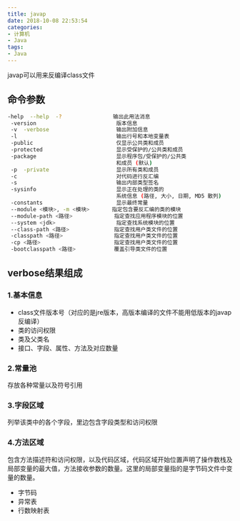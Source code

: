 ```yaml
---
title: javap
date: 2018-10-08 22:53:54
categories:
- 计算机
- Java
tags:
- Java
---
```

javap可以用来反编译class文件

## 命令参数

```bash
-help  --help  -?                输出此用法消息
 -version                         版本信息
 -v  -verbose                     输出附加信息
 -l                               输出行号和本地变量表
 -public                          仅显示公共类和成员
 -protected                       显示受保护的/公共类和成员
 -package                         显示程序包/受保护的/公共类
                                  和成员 (默认)
 -p  -private                     显示所有类和成员
 -c                               对代码进行反汇编
 -s                               输出内部类型签名
 -sysinfo                         显示正在处理的类的
                                  系统信息 (路径, 大小, 日期, MD5 散列)
 -constants                       显示最终常量
 --module <模块>, -m <模块>       指定包含要反汇编的类的模块
 --module-path <路径>             指定查找应用程序模块的位置
 --system <jdk>                   指定查找系统模块的位置
 --class-path <路径>              指定查找用户类文件的位置
 -classpath <路径>                指定查找用户类文件的位置
 -cp <路径>                       指定查找用户类文件的位置
 -bootclasspath <路径>            覆盖引导类文件的位置
```

## verbose结果组成

### 1.基本信息

- class文件版本号（对应的是jre版本，高版本编译的文件不能用低版本的javap反编译）
- 类的访问权限
- 类及父类名
- 接口、字段、属性、方法及对应数量

### 2.常量池

存放各种常量以及符号引用

### 3.字段区域

列举该类中的各个字段，里边包含字段类型和访问权限

### 4.方法区域

包含方法描述符和访问权限，以及代码区域，代码区域开始位置声明了操作数栈及局部变量的最大值，方法接收参数的数量。这里的局部变量指的是字节码文件中变量的数量。

- 字节码
- 异常表
- 行数映射表
